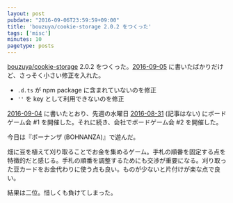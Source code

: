 ```yaml
---
layout: post
pubdate: "2016-09-06T23:59:59+09:00"
title: 'bouzuya/cookie-storage 2.0.2 をつくった'
tags: ['misc']
minutes: 10
pagetype: posts
---
```

[bouzuya/cookie-storage][] 2.0.2 をつくった。[2016-09-05][] に書いたばかりだけど、さっそく小さい修正を入れた。

- `.d.ts` が npm package に含まれていないのを修正
- `''` を key として利用できないのを修正

[2016-09-04][] に書いたとおり、先週の水曜日 [2016-08-31][] (記事はない) にボードゲーム会 #1 を開催した。それに続き、会社でボードゲーム会 #2 を開催した。

今日は『ボーナンザ (BOHNANZA)』で遊んだ。

畑に豆を植えて刈り取ることでお金を集めるゲーム。手札の順番を固定する点を特徴的だと感じる。手札の順番を調整するためにも交渉が重要になる。刈り取った豆カードをお金代わりに使う点も良い。ものが少ないと片付けが楽な点で良い。

結果は二位。惜しくも負けてしまった。

[2016-08-31]: http://blog.bouzuya.net/2016/08/31/
[2016-09-04]: http://blog.bouzuya.net/2016/09/04/
[2016-09-05]: http://blog.bouzuya.net/2016/09/05/
[bouzuya/cookie-storage]: https://github.com/bouzuya/cookie-storage
